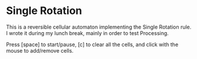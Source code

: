 Single Rotation
===============
This is a reversible cellular automaton implementing the Single Rotation rule. I wrote it during my lunch break, mainly in order to test Processing.

Press [space] to start/pause, [c] to clear all the cells, and click with the mouse to add/remove cells.
